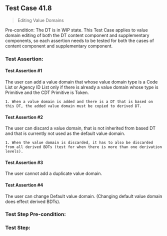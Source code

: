 ## Test Case 41.8

> Editing Value Domains

Pre-condition: The DT is in WIP state. This Test Case applies to value domain editing of both the DT content component and supplementary components, so each assertion needs to be tested for both the cases of content component and supplementary component.

### Test Assertion:

#### Test Assertion #1
The user can add a value domain that whose value domain type is a Code List or Agency ID List only if there is already a value domain whose type is Primitive and the CDT Primitive is Token.

	1. When a value domain is added and there is a DT that is based on this DT, the added value domain must be copied to derived DT.

#### Test Assertion #2
The user can discard a value domain, that is not inherited from based DT and that is currently not used as the default value domain.

	1. When the value domain is discarded, it has to also be discarded from all derived BDTs (test for when there is more than one derivation levels).

#### Test Assertion #3
The user cannot add a duplicate value domain.

#### Test Assertion #4
The user can change Default value domain. (Changing default value domain does effect derived BDTs).

### Test Step Pre-condition:



### Test Step: